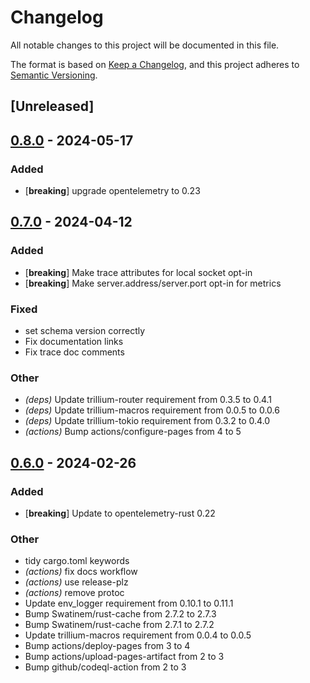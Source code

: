 # Changelog
All notable changes to this project will be documented in this file.

The format is based on [Keep a Changelog](https://keepachangelog.com/en/1.0.0/),
and this project adheres to [Semantic Versioning](https://semver.org/spec/v2.0.0.html).

## [Unreleased]

## [0.8.0](https://github.com/trillium-rs/trillium-opentelemetry/compare/v0.7.0...v0.8.0) - 2024-05-17

### Added
- [**breaking**] upgrade opentelemetry to 0.23

## [0.7.0](https://github.com/trillium-rs/trillium-opentelemetry/compare/v0.6.0...v0.7.0) - 2024-04-12

### Added
- [**breaking**] Make trace attributes for local socket opt-in
- [**breaking**] Make server.address/server.port opt-in for metrics

### Fixed
- set schema version correctly
- Fix documentation links
- Fix trace doc comments

### Other
- *(deps)* Update trillium-router requirement from 0.3.5 to 0.4.1
- *(deps)* Update trillium-macros requirement from 0.0.5 to 0.0.6
- *(deps)* Update trillium-tokio requirement from 0.3.2 to 0.4.0
- *(actions)* Bump actions/configure-pages from 4 to 5

## [0.6.0](https://github.com/trillium-rs/trillium-opentelemetry/compare/v0.5.3...v0.6.0) - 2024-02-26

### Added
- [**breaking**] Update to opentelemetry-rust 0.22

### Other
- tidy cargo.toml keywords
- *(actions)* fix docs workflow
- *(actions)* use release-plz
- *(actions)* remove protoc
- Update env_logger requirement from 0.10.1 to 0.11.1
- Bump Swatinem/rust-cache from 2.7.2 to 2.7.3
- Bump Swatinem/rust-cache from 2.7.1 to 2.7.2
- Update trillium-macros requirement from 0.0.4 to 0.0.5
- Bump actions/deploy-pages from 3 to 4
- Bump actions/upload-pages-artifact from 2 to 3
- Bump github/codeql-action from 2 to 3
